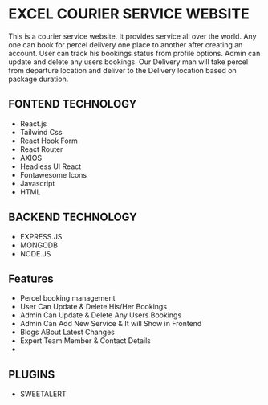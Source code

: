 # EXCEL COURIER SERVICE WEBSITE


This is a courier service website. It provides service all over the world. Any one can book for percel delivery one place to another after creating an account. User can track his bookings status from profile options. Admin can update and delete any users bookings. Our Delivery man will take percel from departure location and deliver to the Delivery location based on package duration.
 
## FONTEND TECHNOLOGY
- React.js
- Tailwind Css
- React Hook Form
- React Router
- AXIOS
- Headless UI React
- Fontawesome Icons
- Javascript
- HTML

## BACKEND TECHNOLOGY
- EXPRESS.JS
- MONGODB
- NODE.JS
## Features

- Percel booking management
- User Can Update & Delete His/Her Bookings
- Admin Can Update & Delete Any Users Bookings
- Admin Can Add New Service & It will Show in Frontend 
- Blogs ABout Latest Changes
- Expert Team Member & Contact Details
- 

## PLUGINS
- SWEETALERT


